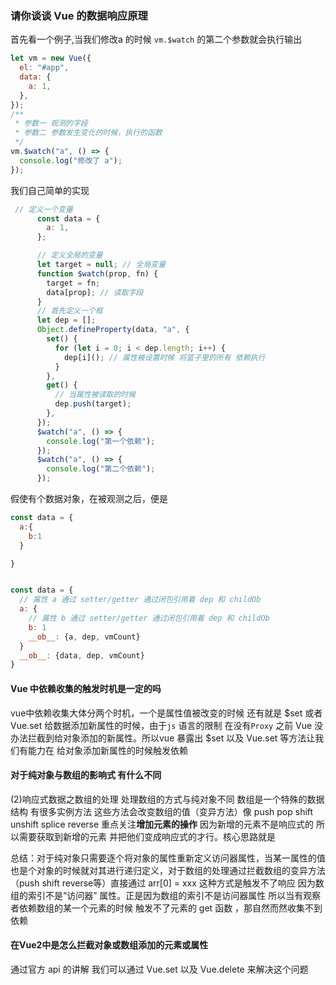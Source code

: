 
### 请你谈谈 Vue 的数据响应原理

首先看一个例子,当我们修改a 的时候 `vm.$watch` 的第二个参数就会执行输出

```js
let vm = new Vue({
  el: "#app",
  data: {
    a: 1,
  },
});
/**
 * 参数一 观测的字段
 * 参数二 参数发生变化的时候，执行的函数
 */
vm.$watch("a", () => {
  console.log("修改了 a");
});
```
我们自己简单的实现

```js
 // 定义一个变量
      const data = {
        a: 1,
      };

      // 定义全局的变量
      let target = null; // 全局变量
      function $watch(prop, fn) {
        target = fn;
        data[prop]; // 读取字段
      }
      // 首先定义一个框
      let dep = [];
      Object.defineProperty(data, "a", {
        set() {
          for (let i = 0; i < dep.length; i++) {
            dep[i](); // 属性被设置时候 将篮子里的所有 依赖执行
          }
        },
        get() {
          // 当属性被读取的时候
          dep.push(target);
        },
      });
      $watch("a", () => {
        console.log("第一个依赖");
      });
      $watch("a", () => {
        console.log("第二个依赖");
      });
```
假使有个数据对象，在被观测之后，便是

```js
const data = {
  a:{
    b:1
  }

}


const data = {
  // 属性 a 通过 setter/getter 通过闭包引用着 dep 和 childOb
  a: {
    // 属性 b 通过 setter/getter 通过闭包引用着 dep 和 childOb
    b: 1
    __ob__: {a, dep, vmCount}
  }
  __ob__: {data, dep, vmCount}
}
```

#### Vue 中依赖收集的触发时机是一定的吗

vue中依赖收集大体分两个时机，一个是属性值被改变的时候 还有就是 $set 或者 Vue.set 给数据添加新属性的时候，由于`js` 语言的限制  在没有`Proxy` 之前 Vue 没办法拦截到给对象添加的新属性。所以vue 暴露出 $set 以及 Vue.set 等方法让我们有能力在 给对象添加新属性的时候触发依赖

#### 对于纯对象与数组的影响式 有什么不同

 (2)响应式数据之数组的处理
  处理数组的方式与纯对象不同 数组是一个特殊的数据结构 有很多实例方法 这些方法会改变数组的值（变异方法）像 push pop shift unshift splice reverse 重点关注**增加元素的操作** 因为新增的元素不是响应式的 所以需要获取到新增的元素 并把他们变成响应式的才行。核心思路就是

总结：对于纯对象只需要逐个将对象的属性重新定义访问器属性，当某一属性的值也是个对象的时候就对其进行递归定义，对于数组的处理通过拦截数组的变异方法（push shift reverse等）直接通过 arr[0] = xxx 这种方式是触发不了响应 因为数组的索引不是“访问器” 属性。正是因为数组的索引不是访问器属性 所以当有观察者依赖数组的某一个元素的时候 触发不了元素的 get 函数 ，那自然而然收集不到依赖

#### 在Vue2中是怎么拦截对象或数组添加的元素或属性

通过官方 api 的讲解 我们可以通过 Vue.set 以及 Vue.delete 来解决这个问题